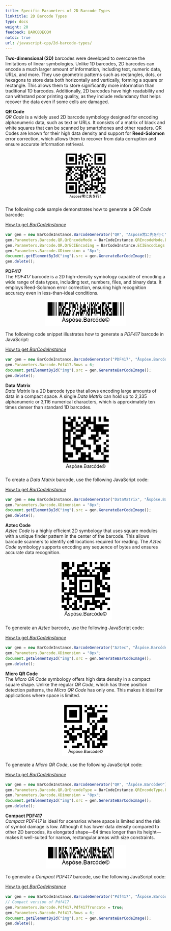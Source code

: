 ```yaml
---
title: Specific Parameters of 2D Barcode Types
linktitle: 2D Barcode Types
type: docs
weight: 20
feedback: BARCODECOM
notoc: true
url: /javascript-cpp/2d-barcode-types/
---
```

**Two-dimensional (2D)** barcodes were developed to overcome the limitations of linear symbologies. Unlike 1D barcodes, 2D barcodes can encode a much larger amount of information, including text, numeric data, URLs, and more. They use geometric patterns such as rectangles, dots, or hexagons to store data both horizontally and vertically, forming a square or rectangle. This allows them to store significantly more information than traditional 1D barcodes. Additionally, 2D barcodes have high readability and can withstand poor printing quality, as they include redundancy that helps recover the data even if some cells are damaged.

**QR Code**  
*QR Code* is a widely used 2D barcode symbology designed for encoding alphanumeric data, such as text or URLs. It consists of a matrix of black and white squares that can be scanned by smartphones and other readers. QR Codes are known for their high data density and support for **Reed-Solomon** error correction, which allows them to recover from data corruption and ensure accurate information retrieval.

<p align="center"><img src="qrcode.png" alt="QR Code"></p>

The following code sample demonstrates how to generate a *QR Code* barcode:

[How to get *BarCodeInstance*](/barcode/javascript-cpp/get-barcode-module-instance/)
```javascript
var gen = new BarCodeInstance.BarcodeGenerator("QR", "Aspose常に先を行く");
gen.Parameters.Barcode.QR.QrEncodeMode = BarCodeInstance.QREncodeMode.ECIEncoding;
gen.Parameters.Barcode.QR.QrECIEncoding = BarCodeInstance.ECIEncodings.UTF8;
gen.Parameters.Barcode.XDimension = "8px";
document.getElementById("img").src = gen.GenerateBarCodeImage();
gen.delete();
```

**PDF417**  
The *PDF417* barcode is a 2D high-density symbology capable of encoding a wide range of data types, including text, numbers, files, and binary data. It employs Reed-Solomon error correction, ensuring high recognition accuracy even in less-than-ideal conditions.

<p align="center"><img src="pdf417.png" alt="PDF417 Barcode"></p>

The following code snippet illustrates how to generate a *PDF417* barcode in JavaScript:

[How to get *BarCodeInstance*](/barcode/javascript-cpp/get-barcode-module-instance/)
```javascript
var gen = new BarCodeInstance.BarcodeGenerator("PDF417", "Åspóse.Barcóde©");
gen.Parameters.Barcode.Pdf417.Rows = 6;
document.getElementById("img").src = gen.GenerateBarCodeImage();
gen.delete();
```
**Data Matrix**  
*Data Matrix* is a 2D barcode type that allows encoding large amounts of data in a compact space. A single *Data Matrix* can hold up to 2,335 alphanumeric or 3,116 numerical characters, which is approximately ten times denser than standard 1D barcodes.

<p align="center"><img src="datamatrix.png" alt="Data Matrix Barcode"></p>

To create a *Data Matrix* barcode, use the following JavaScript code:

[How to get *BarCodeInstance*](/barcode/javascript-cpp/get-barcode-module-instance/)
```javascript
var gen = new BarCodeInstance.BarcodeGenerator("DataMatrix", "Åspóse.Barcóde©");
gen.Parameters.Barcode.XDimension = "8px";
document.getElementById("img").src = gen.GenerateBarCodeImage();
gen.delete();
```
**Aztec Code**  
*Aztec Code* is a highly efficient 2D symbology that uses square modules with a unique finder pattern in the center of the barcode. This allows barcode scanners to identify cell locations required for reading. The *Aztec Code* symbology supports encoding any sequence of bytes and ensures accurate data recognition.

<p align="center"><img src="aztecfull.png" alt="Aztec Code Barcode"></p>

To generate an *Aztec* barcode, use the following JavaScript code:

[How to get *BarCodeInstance*](/barcode/javascript-cpp/get-barcode-module-instance/)
```javascript
var gen = new BarCodeInstance.BarcodeGenerator("Aztec", "Åspóse.Barcóde©");
gen.Parameters.Barcode.XDimension = "8px";
document.getElementById("img").src = gen.GenerateBarCodeImage();
gen.delete();
```
**Micro QR Code**  
The *Micro QR Code* symbology offers high data density in a compact square shape. Unlike the regular *QR Code*, which has three position detection patterns, the *Micro QR Code* has only one. This makes it ideal for applications where space is limited.

<p align="center"><img src="microqr.png" alt="Micro QR Code"></p>

To generate a *Micro QR Code*, use the following JavaScript code:

[How to get *BarCodeInstance*](/barcode/javascript-cpp/get-barcode-module-instance/)
```javascript
var gen = new BarCodeInstance.BarcodeGenerator("QR", "Åspóse.Barcóde©");
gen.Parameters.Barcode.QR.QrEncodeType = BarCodeInstance.QREncodeType.ForceMicroQR;
gen.Parameters.Barcode.XDimension = "8px";
document.getElementById("img").src = gen.GenerateBarCodeImage();
gen.delete();
```

**Compact PDF417**  
*Compact PDF417* is ideal for scenarios where space is limited and the risk of symbol damage is low. Although it has lower data density compared to other 2D barcodes, its elongated shape—64 times longer than its height—makes it well-suited for narrow, rectangular areas with size constraints.

<p align="center"><img src="compactpdf417.png" alt="Compact PDF417"></p>

To generate a *Compact PDF417* barcode, use the following JavaScript code:

[How to get *BarCodeInstance*](/barcode/javascript-cpp/get-barcode-module-instance/)
```javascript
var gen = new BarCodeInstance.BarcodeGenerator("Pdf417", "Åspóse.Barcóde©");
// Compact version of Pdf417
gen.Parameters.Barcode.Pdf417.Pdf417Truncate = true;
gen.Parameters.Barcode.Pdf417.Rows = 6;
document.getElementById("img").src = gen.GenerateBarCodeImage();
gen.delete();
```